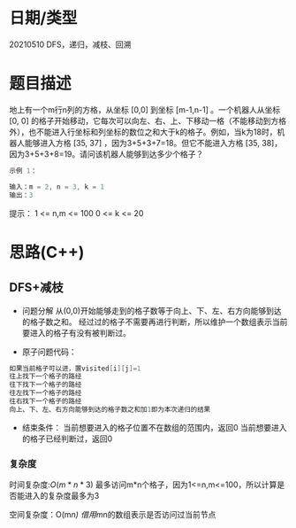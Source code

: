 <!--
 * @Author: baisichen
 * @Date: 2021-05-10 10:20:04
 * @LastEditTime: 2021-05-10 22:26:31
 * @LastEditors: baisichen
 * @Description: 
-->
# 日期/类型
20210510 DFS，递归，减枝、回溯

# 题目描述
地上有一个m行n列的方格，从坐标 [0,0] 到坐标 [m-1,n-1] 。一个机器人从坐标 [0, 0] 的格子开始移动，它每次可以向左、右、上、下移动一格（不能移动到方格外），也不能进入行坐标和列坐标的数位之和大于k的格子。例如，当k为18时，机器人能够进入方格 [35, 37] ，因为3+5+3+7=18。但它不能进入方格 [35, 38]，因为3+5+3+8=19。请问该机器人能够到达多少个格子？


``` cpp
示例 1：

输入：m = 2, n = 3, k = 1
输出：3

```

提示：
1 <= n,m <= 100
0 <= k <= 20


# 思路(C++)
## DFS+减枝
- 问题分解
  从(0,0)开始能够走到的格子数等于向上、下、左、右方向能够到达的格子数之和。
  经过过的格子不需要再进行判断，所以维护一个数组表示当前要进入的格子有没有被判断过。


- 原子问题代码：
``` cpp
如果当前格子可以进，置visited[i][j]=1
往上找下一个格子的路经
往下找下一个格子的路经
往左找下一个格子的路经
往右找下一个格子的路经
向上、下、左、右方向能够到达的格子数之和加1即为本次递归的结果
```

- 结束条件：
当前想要进入的格子位置不在数组的范围内，返回0
当前想要进入的格子已经判断过，返回0


### 复杂度
时间复杂度:$O(m*n*3)$
最多访问m*n个格子，因为1<=n,m<=100，所以计算是否能进入的复杂度最多为3

空间复杂度：O(m*n)
借用m*n的数组表示是否访问过当前节点

